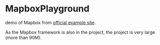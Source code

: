 # MapboxPlayground
demo of Mapbox from [official example site](https://www.mapbox.com/ios-sdk/examples/).

As the Mapbox framework is also in the project, the project is very large (more than 90M).

